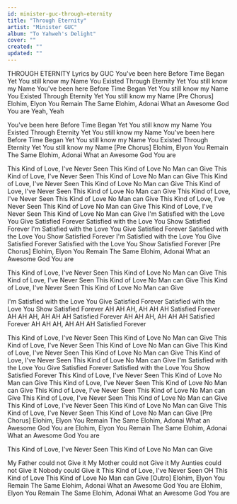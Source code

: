 ```yaml
---
id: minister-guc-through-eternity
title: "Through Eternity"
artist: "Minister GUC"
album: "To Yahweh's Delight"
cover: ""
created: ""
updated: ""
---
```


THROUGH ETERNITY Lyrics by GUC
You've been here
Before Time Began
Yet You still know my Name
You Existed Through Eternity
Yet You still know my Name
You've been here
Before Time Began
Yet You still know my Name
You Existed Through Eternity
Yet You still know my Name
[Pre  Chorus]
Elohim, Elyon
You Remain The Same
Elohim, Adonai
What an Awesome God You are
Yeah, Yeah

You've been here
Before Time Began
Yet You still know my Name
You Existed Through Eternity
Yet You still know my Name
You've been here
Before Time Began
Yet You still know my Name
You Existed Through Eternity
Yet You still know my Name
[Pre  Chorus]
Elohim, Elyon
You Remain The Same
Elohim, Adonai
What an Awesome God You are

This Kind of Love, I've Never Seen
This Kind of Love
No Man can Give
This Kind of Love, I've Never Seen
This Kind of Love
No Man can Give
This Kind of Love, I've Never Seen
This Kind of Love
No Man can Give
This Kind of Love, I've Never Seen
This Kind of Love
No Man can Give
This Kind of Love, I've Never Seen
This Kind of Love
No Man can Give
This Kind of Love, I've Never Seen
This Kind of Love
No Man can Give
This Kind of Love, I've Never Seen
This Kind of Love
No Man can Give
I'm Satisfied with the Love You Give
Satisfied Forever
Satisfied with the Love You Show
Satisfied Forever
I'm Satisfied with the Love You Give
Satisfied Forever
Satisfied with the Love You Show
Satisfied Forever
I'm Satisfied with the Love You Give
Satisfied Forever
Satisfied with the Love You Show
Satisfied Forever
[Pre  Chorus]
Elohim, Elyon
You Remain The Same
Elohim, Adonai
What an Awesome God You are

This Kind of Love, I've Never Seen
This Kind of Love
No Man can Give
This Kind of Love, I've Never Seen
This Kind of Love
No Man can Give
This Kind of Love, I've Never Seen
This Kind of Love
No Man can Give

I'm Satisfied with the Love You Give
Satisfied Forever
Satisfied with the Love You Show
Satisfied Forever
AH AH AH, AH AH AH
Satisfied Forever
AH AH AH, AH AH AH
Satisfied Forever
AH AH AH, AH AH AH
Satisfied Forever
AH AH AH, AH AH AH
Satisfied Forever

This Kind of Love, I've Never Seen
This Kind of Love
No Man can Give
This Kind of Love, I've Never Seen
This Kind of Love
No Man can Give
This Kind of Love, I've Never Seen
This Kind of Love
No Man can Give
This Kind of Love, I've Never Seen
This Kind of Love
No Man can Give
I'm Satisfied with the Love You Give
Satisfied Forever
Satisfied with the Love You Show
Satisfied Forever
This Kind of Love, I've Never Seen
This Kind of Love
No Man can Give
This Kind of Love, I've Never Seen
This Kind of Love
No Man can Give
This Kind of Love, I've Never Seen
This Kind of Love
No Man can Give
This Kind of Love, I've Never Seen
This Kind of Love
No Man can Give
This Kind of Love, I've Never Seen
This Kind of Love
No Man can Give
This Kind of Love, I've Never Seen
This Kind of Love
No Man can Give
[Pre  Chorus]
Elohim, Elyon
You Remain The Same
Elohim, Adonai
What an Awesome God You are
Elohim, Elyon
You Remain The Same
Elohim, Adonai
What an Awesome God You are

This Kind of Love, I've Never Seen
This Kind of Love
No Man can Give

My Father could not Give it
My Mother could not Give it
My Aunties could not Give it
Nobody could Give it
This Kind of Love, I've Never Seen OH
This Kind of Love
This Kind of Love
No Man can Give
[Outro]
Elohim, Elyon
You Remain The Same
Elohim, Adonai
What an Awesome God You are
Elohim, Elyon
You Remain The Same
Elohim, Adonai
What an Awesome God You are